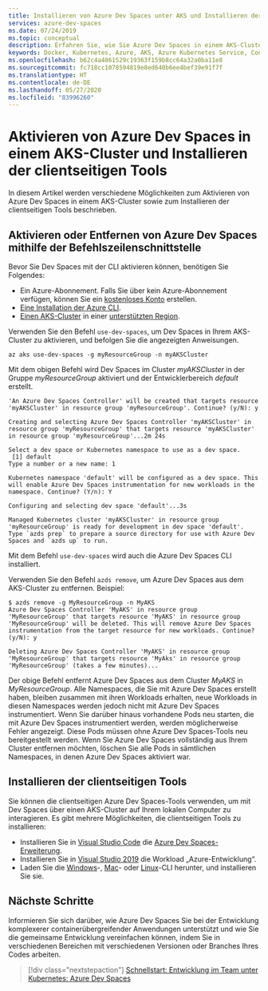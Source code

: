 ```yaml
---
title: Installieren von Azure Dev Spaces unter AKS und Installieren der clientseitigen Tools
services: azure-dev-spaces
ms.date: 07/24/2019
ms.topic: conceptual
description: Erfahren Sie, wie Sie Azure Dev Spaces in einem AKS-Cluster aktivieren und die clientseitigen Tools installieren.
keywords: Docker, Kubernetes, Azure, AKS, Azure Kubernetes Service, Container, Helm, Service Mesh, Service Mesh-Routing, kubectl, k8s
ms.openlocfilehash: b62c4a4861529c19363f159b8cc64a32a0ba11e8
ms.sourcegitcommit: fc718cc1078594819e8ed640b6ee4bef39e91f7f
ms.translationtype: HT
ms.contentlocale: de-DE
ms.lasthandoff: 05/27/2020
ms.locfileid: "83996260"
---
```

# <a name="enable-azure-dev-spaces-on-an-aks-cluster-and-install-the-client-side-tools"></a>Aktivieren von Azure Dev Spaces in einem AKS-Cluster und Installieren der clientseitigen Tools

In diesem Artikel werden verschiedene Möglichkeiten zum Aktivieren von Azure Dev Spaces in einem AKS-Cluster sowie zum Installieren der clientseitigen Tools beschrieben.

## <a name="enable-or-remove-azure-dev-spaces-using-the-cli"></a>Aktivieren oder Entfernen von Azure Dev Spaces mithilfe der Befehlszeilenschnittstelle

Bevor Sie Dev Spaces mit der CLI aktivieren können, benötigen Sie Folgendes:
* Ein Azure-Abonnement. Falls Sie über kein Azure-Abonnement verfügen, können Sie ein [kostenloses Konto][az-portal-create-account] erstellen.
* [Eine Installation der Azure CLI][install-cli].
* [Einen AKS-Cluster][create-aks-cli] in einer [unterstützten Region][supported-regions].

Verwenden Sie den Befehl `use-dev-spaces`, um Dev Spaces in Ihrem AKS-Cluster zu aktivieren, und befolgen Sie die angezeigten Anweisungen.

```azurecli
az aks use-dev-spaces -g myResourceGroup -n myAKSCluster
```

Mit dem obigen Befehl wird Dev Spaces im Cluster *myAKSCluster* in der Gruppe *myResourceGroup* aktiviert und der Entwicklerbereich *default* erstellt.

```console
'An Azure Dev Spaces Controller' will be created that targets resource 'myAKSCluster' in resource group 'myResourceGroup'. Continue? (y/N): y

Creating and selecting Azure Dev Spaces Controller 'myAKSCluster' in resource group 'myResourceGroup' that targets resource 'myAKSCluster' in resource group 'myResourceGroup'...2m 24s

Select a dev space or Kubernetes namespace to use as a dev space.
 [1] default
Type a number or a new name: 1

Kubernetes namespace 'default' will be configured as a dev space. This will enable Azure Dev Spaces instrumentation for new workloads in the namespace. Continue? (Y/n): Y

Configuring and selecting dev space 'default'...3s

Managed Kubernetes cluster 'myAKSCluster' in resource group 'myResourceGroup' is ready for development in dev space 'default'. Type `azds prep` to prepare a source directory for use with Azure Dev Spaces and `azds up` to run.
```

Mit dem Befehl `use-dev-spaces` wird auch die Azure Dev Spaces CLI installiert.

Verwenden Sie den Befehl `azds remove`, um Azure Dev Spaces aus dem AKS-Cluster zu entfernen. Beispiel:

```azurecli
$ azds remove -g MyResourceGroup -n MyAKS
Azure Dev Spaces Controller 'MyAKS' in resource group 'MyResourceGroup' that targets resource 'MyAKS' in resource group 'MyResourceGroup' will be deleted. This will remove Azure Dev Spaces instrumentation from the target resource for new workloads. Continue? (y/N): y

Deleting Azure Dev Spaces Controller 'MyAKS' in resource group 'MyResourceGroup' that targets resource 'MyAks' in resource group 'MyResourceGroup' (takes a few minutes)...
```

Der obige Befehl entfernt Azure Dev Spaces aus dem Cluster *MyAKS* in *MyResourceGroup*. Alle Namespaces, die Sie mit Azure Dev Spaces erstellt haben, bleiben zusammen mit ihren Workloads erhalten, neue Workloads in diesen Namespaces werden jedoch nicht mit Azure Dev Spaces instrumentiert. Wenn Sie darüber hinaus vorhandene Pods neu starten, die mit Azure Dev Spaces instrumentiert werden, werden möglicherweise Fehler angezeigt. Diese Pods müssen ohne Azure Dev Spaces-Tools neu bereitgestellt werden. Wenn Sie Azure Dev Spaces vollständig aus Ihrem Cluster entfernen möchten, löschen Sie alle Pods in sämtlichen Namespaces, in denen Azure Dev Spaces aktiviert war.

## <a name="install-the-client-side-tools"></a>Installieren der clientseitigen Tools

Sie können die clientseitigen Azure Dev Spaces-Tools verwenden, um mit Dev Spaces über einen AKS-Cluster auf Ihrem lokalen Computer zu interagieren. Es gibt mehrere Möglichkeiten, die clientseitigen Tools zu installieren:

* Installieren Sie in [Visual Studio Code][vscode] die [Azure Dev Spaces-Erweiterung][vscode-extension].
* Installieren Sie in [Visual Studio 2019][visual-studio] die Workload „Azure-Entwicklung“.
* Laden Sie die [Windows][cli-win]-, [Mac][cli-mac]- oder [Linux][cli-linux]-CLI herunter, und installieren Sie sie.

## <a name="next-steps"></a>Nächste Schritte

Informieren Sie sich darüber, wie Azure Dev Spaces Sie bei der Entwicklung komplexerer containerübergreifender Anwendungen unterstützt und wie Sie die gemeinsame Entwicklung vereinfachen können, indem Sie in verschiedenen Bereichen mit verschiedenen Versionen oder Branches Ihres Codes arbeiten.

> [!div class="nextstepaction"]
> [Schnellstart: Entwicklung im Team unter Kubernetes: Azure Dev Spaces][team-development-qs]

[create-aks-cli]: ../../aks/kubernetes-walkthrough.md#create-a-resource-group
[install-cli]: /cli/azure/install-azure-cli?view=azure-cli-latest
[supported-regions]: https://azure.microsoft.com/global-infrastructure/services/?products=kubernetes-service
[team-development-qs]: ../quickstart-team-development.md

[az-portal]: https://portal.azure.com
[az-portal-create-account]: https://azure.microsoft.com/free
[cli-linux]: https://aka.ms/get-azds-linux
[cli-mac]: https://aka.ms/get-azds-mac
[cli-win]: https://aka.ms/get-azds-windows
[visual-studio]: https://aka.ms/vsdownload?utm_source=mscom&utm_campaign=msdocs
[visual-studio-k8s-tools]: https://aka.ms/get-vsk8stools
[vscode]: https://code.visualstudio.com/download
[vscode-extension]: https://marketplace.visualstudio.com/items?itemName=azuredevspaces.azds
